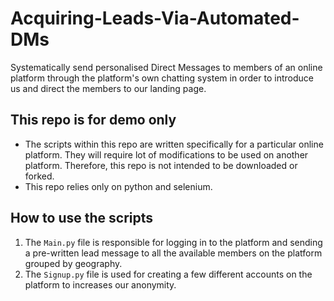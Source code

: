# Acquiring-Leads-Via-Automated-DMs
Systematically send personalised Direct Messages to members of an online platform through the platform's own chatting system in order to introduce us and direct the members to our landing page.

## This repo is for demo only
<ul>
<li> The scripts within this repo are written specifically for a particular online platform. They will require lot of modifications to be used on another platform. Therefore, this repo is not intended to be downloaded or forked. </li>
<li> This repo relies only on python and selenium. </li>
</ul>

## How to use the scripts
1. The <code>Main.py</code> file is responsible for logging in to the platform  and sending a pre-written lead message to all the available members on the platform grouped by geography. 
2. The <code>Signup.py</code> file is used for creating a few different accounts on the platform to increases our anonymity. 
